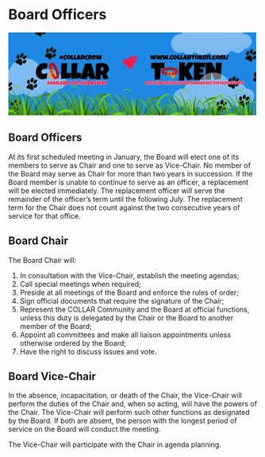 # Board Officers

![](../../.gitbook/assets/1080x360.jpg)

## Board Officers

At its first scheduled meeting in January, the Board will elect one of its members to serve as Chair and one to serve as Vice-Chair. No member of the Board may serve as Chair for more than two years in succession. If the Board member is unable to continue to serve as an officer, a replacement will be elected immediately. The replacement officer will serve the remainder of the officer’s term until the following July. The replacement term for the Chair does not count against the two consecutive years of service for that office.

## Board Chair

The Board Chair will:

1. In consultation with the Vice-Chair, establish the meeting agendas; 
2. Call special meetings when required; 
3. Preside at all meetings of the Board and enforce the rules of order; 
4. Sign official documents that require the signature of the Chair; 
5. Represent the COLLAR Community and the Board at official functions, unless this duty is delegated by the Chair or the Board to another member of the Board; 
6. Appoint all committees and make all liaison appointments unless otherwise ordered by the Board; 
7. Have the right to discuss issues and vote.

## Board Vice-Chair

In the absence, incapacitation, or death of the Chair, the Vice-Chair will perform the duties of the Chair and, when so acting, will have the powers of the Chair. The Vice-Chair will perform such other functions as designated by the Board. If both are absent, the person with the longest period of service on the Board will conduct the meeting.

The Vice-Chair will participate with the Chair in agenda planning.

